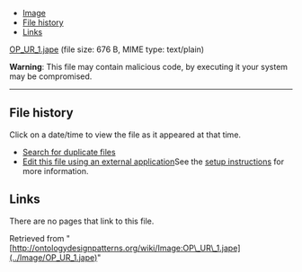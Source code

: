 * [Image](../Image/OP_UR_1.jape#file)
* [File history](../Image/OP_UR_1.jape#filehistory)
* [Links](../Image/OP_UR_1.jape#filelinks)


[OP\_UR\_1.jape](../images/8/83/OP_UR_1.jape "OP UR 1.jape")‎
 (file size: 676 B, MIME type: text/plain)




__Warning__: This file may contain malicious code, by executing it your system may be compromised.

---



## File history

Click on a date/time to view the file as it appeared at that time.



  
* [Search for duplicate files](http://ontologydesignpatterns.org/wiki/Special:FileDuplicateSearch/OP_UR_1.jape "Special:FileDuplicateSearch/OP UR 1.jape")
* [Edit this file using an external application](http://ontologydesignpatterns.org/wiki/index.php?title=Image:OP_UR_1.jape&action=edit&externaledit=true&mode=file "Image:OP UR 1.jape")See the [setup instructions](http://www.mediawiki.org/wiki/Manual:External_editors "http://www.mediawiki.org/wiki/Manual:External_editors") for more information.

## Links



There are no pages that link to this file.




Retrieved from "[http://ontologydesignpatterns.org/wiki/Image:OP\_UR\_1.jape](../Image/OP_UR_1.jape)"